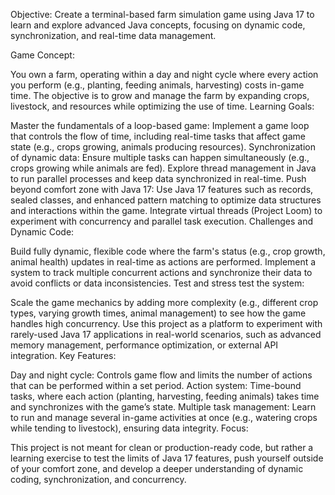 Objective: Create a terminal-based farm simulation game using Java 17 to learn and explore advanced Java concepts, focusing on dynamic code, synchronization, and real-time data management.

Game Concept:

You own a farm, operating within a day and night cycle where every action you perform (e.g., planting, feeding animals, harvesting) costs in-game time.
The objective is to grow and manage the farm by expanding crops, livestock, and resources while optimizing the use of time.
Learning Goals:

Master the fundamentals of a loop-based game:
Implement a game loop that controls the flow of time, including real-time tasks that affect game state (e.g., crops growing, animals producing resources).
Synchronization of dynamic data:
Ensure multiple tasks can happen simultaneously (e.g., crops growing while animals are fed).
Explore thread management in Java to run parallel processes and keep data synchronized in real-time.
Push beyond comfort zone with Java 17:
Use Java 17 features such as records, sealed classes, and enhanced pattern matching to optimize data structures and interactions within the game.
Integrate virtual threads (Project Loom) to experiment with concurrency and parallel task execution.
Challenges and Dynamic Code:

Build fully dynamic, flexible code where the farm's status (e.g., crop growth, animal health) updates in real-time as actions are performed.
Implement a system to track multiple concurrent actions and synchronize their data to avoid conflicts or data inconsistencies.
Test and stress test the system:

Scale the game mechanics by adding more complexity (e.g., different crop types, varying growth times, animal management) to see how the game handles high concurrency.
Use this project as a platform to experiment with rarely-used Java 17 applications in real-world scenarios, such as advanced memory management, performance optimization, or external API integration.
Key Features:

Day and night cycle: Controls game flow and limits the number of actions that can be performed within a set period.
Action system: Time-bound tasks, where each action (planting, harvesting, feeding animals) takes time and synchronizes with the game’s state.
Multiple task management: Learn to run and manage several in-game activities at once (e.g., watering crops while tending to livestock), ensuring data integrity.
Focus:

This project is not meant for clean or production-ready code, but rather a learning exercise to test the limits of Java 17 features, push yourself outside of your comfort zone, and develop a deeper understanding of dynamic coding, synchronization, and concurrency.

